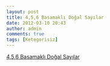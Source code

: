 ```yaml
---
layout: post
title: 4,5,6 Basamaklı Doğal Sayılar
date: 2012-03-10 20:43
author: admin
comments: true
tags: [Ketegorisiz]
---
```

<a href="http://4dorduncusinif.googlecode.com/files/4%2C5%2C6%20Basamakl%C4%B1%20Do%C4%9Fal%20Say%C4%B1lar.rar">4,5,6 Basamaklı Doğal Sayılar</a>
